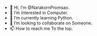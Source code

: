 - 👋 Hi, I’m @NarakornPromsao.
- 👀 I’m interested in Computer.
- 🌱 I’m currently learning Python.
- 💞️ I’m looking to collaborate on Someone.
- 📫 How to reach me To the top.

<!---
NarakornPromsao/NarakornPromsao is a ✨ special ✨ repository because its `README.md` (this file) appears on your GitHub profile.
You can click the Preview link to take a look at your changes.
--->
